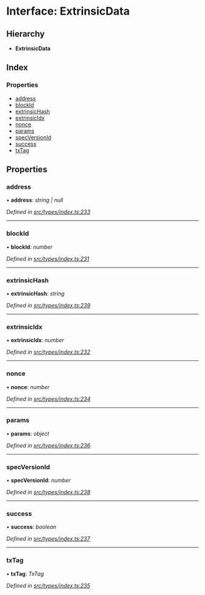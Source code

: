 # Interface: ExtrinsicData

## Hierarchy

* **ExtrinsicData**

## Index

### Properties

* [address](extrinsicdata.md#address)
* [blockId](extrinsicdata.md#blockid)
* [extrinsicHash](extrinsicdata.md#extrinsichash)
* [extrinsicIdx](extrinsicdata.md#extrinsicidx)
* [nonce](extrinsicdata.md#nonce)
* [params](extrinsicdata.md#params)
* [specVersionId](extrinsicdata.md#specversionid)
* [success](extrinsicdata.md#success)
* [txTag](extrinsicdata.md#txtag)

## Properties

###  address

• **address**: *string | null*

*Defined in [src/types/index.ts:233](https://github.com/PolymathNetwork/polymesh-sdk/blob/36c7bf5/src/types/index.ts#L233)*

___

###  blockId

• **blockId**: *number*

*Defined in [src/types/index.ts:231](https://github.com/PolymathNetwork/polymesh-sdk/blob/36c7bf5/src/types/index.ts#L231)*

___

###  extrinsicHash

• **extrinsicHash**: *string*

*Defined in [src/types/index.ts:239](https://github.com/PolymathNetwork/polymesh-sdk/blob/36c7bf5/src/types/index.ts#L239)*

___

###  extrinsicIdx

• **extrinsicIdx**: *number*

*Defined in [src/types/index.ts:232](https://github.com/PolymathNetwork/polymesh-sdk/blob/36c7bf5/src/types/index.ts#L232)*

___

###  nonce

• **nonce**: *number*

*Defined in [src/types/index.ts:234](https://github.com/PolymathNetwork/polymesh-sdk/blob/36c7bf5/src/types/index.ts#L234)*

___

###  params

• **params**: *object*

*Defined in [src/types/index.ts:236](https://github.com/PolymathNetwork/polymesh-sdk/blob/36c7bf5/src/types/index.ts#L236)*

___

###  specVersionId

• **specVersionId**: *number*

*Defined in [src/types/index.ts:238](https://github.com/PolymathNetwork/polymesh-sdk/blob/36c7bf5/src/types/index.ts#L238)*

___

###  success

• **success**: *boolean*

*Defined in [src/types/index.ts:237](https://github.com/PolymathNetwork/polymesh-sdk/blob/36c7bf5/src/types/index.ts#L237)*

___

###  txTag

• **txTag**: *TxTag*

*Defined in [src/types/index.ts:235](https://github.com/PolymathNetwork/polymesh-sdk/blob/36c7bf5/src/types/index.ts#L235)*
